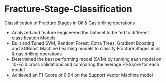 # Fracture-Stage-Classification
Classification of Fracture Stages in Oil &amp; Gas drilling operations

* Analyzed and feature engineered the Dataset to be fed to different classification Models
* Built and Tuned SVM, Random Forest, Extra Trees, Gradient Boosting and XGBoost Machine Learning models to classify Fracture Stages in oil & gas drilling operations
* Determined the best performing model (SVM) by running each model on 10-Fold cross validations and comparing the average F1-Score for each model
* Achieved an F1-Score of 0.94 on the Support Vector Machine model
